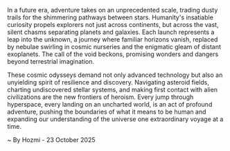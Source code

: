
In a future era, adventure takes on an unprecedented scale, trading dusty trails for the shimmering pathways between stars. Humanity's insatiable curiosity propels explorers not just across continents, but across the vast, silent chasms separating planets and galaxies. Each launch represents a leap into the unknown, a journey where familiar horizons vanish, replaced by nebulae swirling in cosmic nurseries and the enigmatic gleam of distant exoplanets. The call of the void beckons, promising wonders and dangers beyond terrestrial imagination.

These cosmic odysseys demand not only advanced technology but also an unyielding spirit of resilience and discovery. Navigating asteroid fields, charting undiscovered stellar systems, and making first contact with alien civilizations are the new frontiers of heroism. Every jump through hyperspace, every landing on an uncharted world, is an act of profound adventure, pushing the boundaries of what it means to be human and expanding our understanding of the universe one extraordinary voyage at a time.

~ By Hozmi - 23 October 2025
